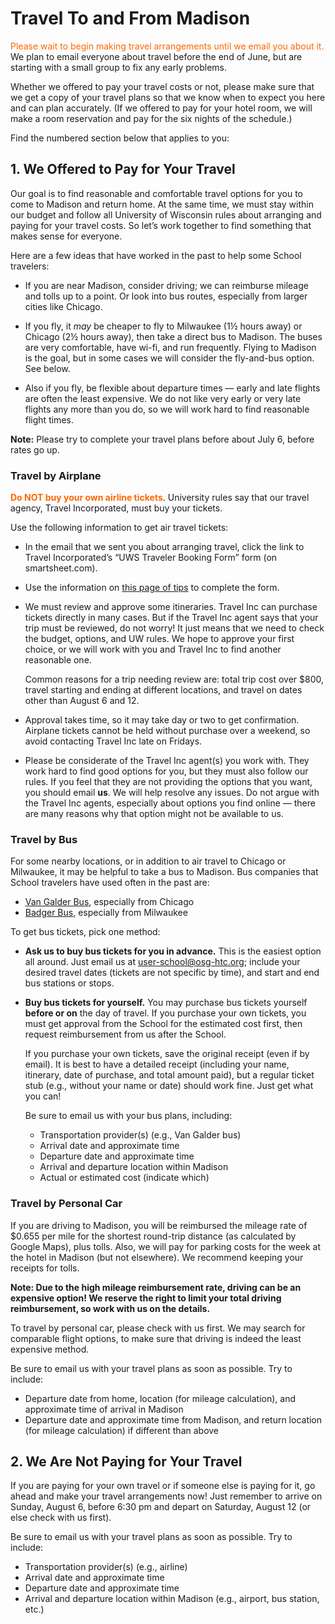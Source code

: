 # Travel To and From Madison

<span style="color: #FF6600;">Please wait to begin making travel arrangements until we email you about it.</span>
We plan to email everyone about travel before the end of June,
but are starting with a small group to fix any early problems.

Whether we offered to pay your travel costs or not,
please make sure that we get a copy of your travel plans so that we know when to expect you here and can plan accurately.
(If we offered to pay for your hotel room, we will make a room reservation and pay for the six nights of the schedule.)

Find the numbered section below that applies to you:

## 1. We Offered to Pay for Your Travel

Our goal is to find reasonable and comfortable travel options for you to come to Madison and return home.
At the same time, we must stay within our budget and
follow all University of Wisconsin rules about arranging and paying for your travel costs.
So let&rsquo;s work together to find something that makes sense for everyone.

Here are a few ideas that have worked in the past to help some School travelers:

-   If you are near Madison, consider driving;
    we can reimburse mileage and tolls up to a point.
    Or look into bus routes, especially from larger cities like Chicago.

-   If you fly, it *may* be cheaper to fly to Milwaukee (1&frac12; hours away) or Chicago (2&frac12; hours away),
    then take a direct bus to Madison.
    The buses are very comfortable, have wi-fi, and run frequently.
    Flying to Madison is the goal, but in some cases we will consider the fly-and-bus option.
    See below.

-   Also if you fly, be flexible about departure times &mdash;
    early and late flights are often the least expensive.
    We do not like very early or very late flights any more than you do,
    so we will work hard to find reasonable flight times.

**Note:** Please try to complete your travel plans before about July 6, before rates go up.

### Travel by Airplane

<span style="color: #FF6600; font-weight: bold;">Do NOT buy your own airline tickets</span>.
University rules say that our travel agency, Travel Incorporated, must buy your tickets.

Use the following information to get air travel tickets:

-   In the email that we sent you about arranging travel,
    click the link to Travel Incorporated&rsquo;s &ldquo;UWS Traveler Booking Form&rdquo; form
    (on smartsheet.com).

-   Use the information on [this page of tips](travel-form.md) to complete the form.

-   We must review and approve some itineraries.
    Travel Inc can purchase tickets directly in many cases.
    But if the Travel Inc agent says that your trip must be reviewed, do not worry!
    It just means that we need to check the budget, options, and UW rules.
    We hope to approve your first choice, or we will work with you and Travel Inc
    to find another reasonable one.

    Common reasons for a trip needing review are:
    total trip cost over $800,
    travel starting and ending at different locations,
    and travel on dates other than August 6 and 12.

-   Approval takes time, so it may take day or two to get confirmation.
    Airplane tickets cannot be held without purchase over a weekend,
    so avoid contacting Travel Inc late on Fridays.

-   Please be considerate of the Travel Inc agent(s) you work with.
    They work hard to find good options for you, but they must also follow our rules.
    If you feel that they are not providing the options that you want, you should email **us**.
    We will help resolve any issues.
    Do not argue with the Travel Inc agents, especially about options you find online&nbsp;&mdash;
    there are many reasons why that option might not be available to us.

### Travel by Bus

For some nearby locations,
or in addition to air travel to Chicago or Milwaukee,
it may be helpful to take a bus to Madison.
Bus companies that School travelers have used often in the past are:

-   [Van Galder Bus](https://www.coachusa.com/airport-transportation/van-galder/bus-schedule),
    especially from Chicago
-   [Badger Bus](https://badgerbus.com),
    especially from Milwaukee

To get bus tickets, pick one method:

-   **Ask us to buy bus tickets for you in advance.**
    This is the easiest option all around.
    Just email us at <user-school@osg-htc.org>;
    include your desired travel dates (tickets are not specific by time),
    and start and end bus stations or stops.

-   **Buy bus tickets for yourself.**
    You may purchase bus tickets yourself **before or on** the day of travel.
    If you purchase your own tickets,
    you must get approval from the School for the estimated cost first,
    then request reimbursement from us after the School.

    If you purchase your own tickets,
    save the original receipt (even if by email).
    It is best to have a detailed receipt
    (including your name, itinerary, date of purchase, and total amount paid),
    but a regular ticket stub (e.g., without your name or date) should work fine.
    Just get what you can!

    Be sure to email us with your bus plans, including:

    -   Transportation provider(s) (e.g., Van Galder bus)
    -   Arrival date and approximate time
    -   Departure date and approximate time
    -   Arrival and departure location within Madison
    -   Actual or estimated cost (indicate which)

### Travel by Personal Car

If you are driving to Madison,
you will be reimbursed the mileage rate of $0.655 per mile
for the shortest round-trip distance (as calculated by Google Maps), plus tolls.
Also, we will pay for parking costs for the week at the hotel in Madison (but not elsewhere).
We recommend keeping your receipts for tolls.

**Note:
Due to the high mileage reimbursement rate, driving can be an expensive option!
We reserve the right to limit your total driving reimbursement,
so work with us on the details.**

To travel by personal car, please check with us first.
We may search for comparable flight options, to make sure that driving is indeed the least expensive method.

Be sure to email us with your travel plans as soon as possible.
Try to include:

-   Departure date from home, location (for mileage calculation), and approximate time of arrival in Madison
-   Departure date and approximate time from Madison, and return location (for mileage calculation) if different than above


## 2. We Are Not Paying for Your Travel

If you are paying for your own travel or if someone else is paying for it,
go ahead and make your travel arrangements now!
Just remember to arrive on Sunday, August 6, before 6:30 pm and depart on Saturday, August 12
(or else check with us first).

Be sure to email us with your travel plans as soon as possible.
Try to include:

-   Transportation provider(s) (e.g., airline)
-   Arrival date and approximate time
-   Departure date and approximate time
-   Arrival and departure location within Madison (e.g., airport, bus station, etc.)
